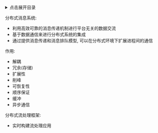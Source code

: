 <details>
<summary>点击展开目录</summary>
<!-- TOC -->


<!-- /TOC -->
</details>


分布式消息系统:

* 利用高效可靠的消息传递机制进行平台无关的数据交流
* 基于数据通信来进行分布式系统的集成
* 通过提供消息传递和消息排队模型, 可以在分布式环境下扩展进程间的通信

作用:
* 解耦
* 冗余(存储)
* 扩展性
* 削峰
* 可恢复性
* 顺序保证
* 缓冲
* 异步通信

分布式流处理框架:

* 实时构建流处理应用